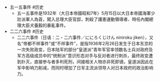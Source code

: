 - 五一五事件 #历史
	- 五一五事件是1932年（大日本帝國昭和7年）5月15日以大日本帝國海軍少壯派軍人為首，闖入总理大臣官邸，刺殺了護憲運動領導者、時任內閣總理大臣犬養毅的暴亂事件。
- 二二六事件 #历史
	- 二二六事件（日语：二・二六事件／ににろくじけん niniroku jiken），又名“帝都不祥事件”或“不祥事件”，是指1936年2月26日发生于日本东京的一次失败政变，日本陆军的部分“皇道派”青年军官率领数名士兵对政府及军方高级成员中的“统制派”意识形态对手与反对者进行刺杀，最终政变遭到扑灭，直接参与者多判死刑，间接相关人物亦非死即谪，皇道派因此在军中影响力削减，而同时增加了日军主流派领导人对日本政府的政治影响力。